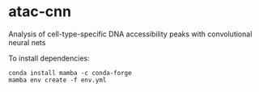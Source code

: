 # atac-cnn

Analysis of cell-type-specific DNA accessibility peaks with convolutional neural nets

To install dependencies:

```
conda install mamba -c conda-forge
mamba env create -f env.yml
```
